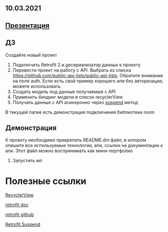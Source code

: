 ## 10.03.2021
## [Презентация](https://docs.google.com/presentation/d/1asCJ83HDyKuTjHFbr0ZpNcPdQuvFznV-X51sT1gYikg/edit?usp=sharing)

## ДЗ

Создайте новый проект

1. Подключить Retrofit 2 и десериализатор данных к проекту
2. Перевести проект на работу с API. Выбрать из списка https://github.com/public-api-lists/public-api-lists. Обратите внимание на поле auth. Если есть свой пример хорошего апи без авторизации, можете использовать
3. Создать модель под данные получаемые с API
4. Применить биндинг модели в список recyclerView
5. Получать данные с API асинхронно через [suspend](https://proandroiddev.com/suspend-what-youre-doing-retrofit-has-now-coroutines-support-c65bd09ba067) метод

В текущей папке есть демонстрация подключения библиотеки room 

## Демонстрация

К проекту необходимо прикрепить README.dm файл, в котором опишите все используемые технологии, апи, ссылки на документации к апи. Этот файл можно воспринимать как мини-портфолио

1. Запустить мп


# Полезные ссылки

[RecyclerView](http://developer.alexanderklimov.ru/android/views/recyclerview-kot.php)

[retrofit doc](https://square.github.io/retrofit/)

[retrofit github](https://github.com/square/retrofit)

[Retrofit Suspend](https://proandroiddev.com/suspend-what-youre-doing-retrofit-has-now-coroutines-support-c65bd09ba067)





